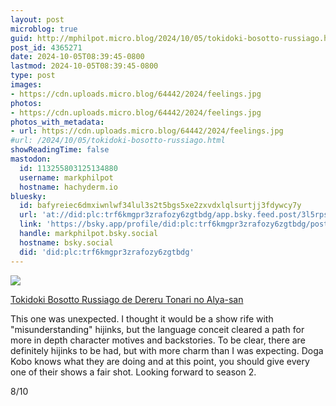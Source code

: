 ```yaml
---
layout: post
microblog: true
guid: http://mphilpot.micro.blog/2024/10/05/tokidoki-bosotto-russiago.html
post_id: 4365271
date: 2024-10-05T08:39:45-0800
lastmod: 2024-10-05T08:39:45-0800
type: post
images:
- https://cdn.uploads.micro.blog/64442/2024/feelings.jpg
photos:
- https://cdn.uploads.micro.blog/64442/2024/feelings.jpg
photos_with_metadata:
- url: https://cdn.uploads.micro.blog/64442/2024/feelings.jpg
#url: /2024/10/05/tokidoki-bosotto-russiago.html
showReadingTime: false
mastodon:
  id: 113255803125134880
  username: markphilpot
  hostname: hachyderm.io
bluesky:
  id: bafyreiec6dmxiwnlwf34lul3s2t5bgs5xe2zxvdxlqlsurtjj3fdywcy7y
  url: 'at://did:plc:trf6kmgpr3zrafozy6zgtbdg/app.bsky.feed.post/3l5rpsjoivr2l'
  link: 'https://bsky.app/profile/did:plc:trf6kmgpr3zrafozy6zgtbdg/post/3l5rpsjoivr2l'
  handle: markphilpot.bsky.social
  hostname: bsky.social
  did: 'did:plc:trf6kmgpr3zrafozy6zgtbdg'
---
```

![](https://micro.markphilpot.com/uploads/2024/feelings.jpg)

[Tokidoki Bosotto Russiago de Dereru Tonari no Alya-san](https://anilist.co/anime/162804/Tokidoki-Bosotto-Russiago-de-Dereru-Tonari-no-Alyasan/)

This one was unexpected. I thought it would be a show rife with "misunderstanding" hijinks, but the language conceit cleared a path for more in depth character motives and backstories. To be clear, there are definitely hijinks to be had, but with more charm than I was expecting. Doga Kobo knows what they are doing and at this point, you should give every one of their shows a fair shot. Looking forward to season 2.

8/10

